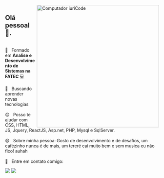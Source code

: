 
<!--
**JhowArenas/JhowArenas** is a ✨ _special_ ✨ repository because its `README.md` (this file) appears on your GitHub profile.

Here are some ideas to get you started:

- 🔭 I’m currently working on ...
- 🌱 I’m currently learning ...
- 👯 I’m looking to collaborate on ...
- 🤔 I’m looking for help with ...
- 💬 Ask me about ...
- 📫 How to reach me: ...
- 😄 Pronouns: ...
- ⚡ Fun fact: ...
-->

<img src="https://media1.giphy.com/media/gh0RRgkTXedvF0pDc0/giphy.gif" min-width="400px" max-width="400px" width="400px" align="right" alt="Computador iuriCode">

<div align="left">
  
  ## Olá pessoal 👋.

  <br/> :blue_book:  &nbsp; Formado em **Analise e Desenvolvimento de Sistemas na FATEC** :computer:
  <br/><br/> 
  :purple_heart: &nbsp; Buscando aprender novas tecnologias
  <br/><br/> 
  :blush: &nbsp; Posso te ajudar com CSS, HTML, JS, Jquery, ReactJS, Asp.net, PHP, Mysql e SqlServer.
  <br/><br/>
  😄 &nbsp; Sobre minha pessoa: Gosto de desenvolvimento e de desafios, um cafézinho nunca é de mais, um tereré cai muito bem e sem musica eu não fico! auhah
  <br/><br/>
   :email: &nbsp; Entre em contato comigo: 
  
  <a target="_blank" href="https://www.linkedin.com/in/jhowarenas/" alt="Linkedin">
    <img src="https://img.shields.io/badge/-Linkedin-0e76a8?style=flat-square&logo=Linkedin&logoColor=white&link=www.linkedin.com/in/jhowarenas/" /></a>

  <a target="_blank" href="https://api.whatsapp.com/send?phone=5514981572661" alt="WhatsApp">
    <img src="https://img.shields.io/badge/-WhatsApp-25d366?style=flat-square&labelColor=25d366&logo=whatsapp&logoColor=white&link=https://api.whatsapp.com/send?phone=5514981572661"/></a>
</div>
